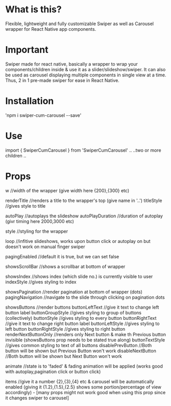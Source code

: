 # What is this?

Flexible, lightweight and fully customizable Swiper as well as Carousel wrapper for React Native app components.

# Important

Swiper made for react native, basically a wrapper to wrap your components/children inside & use it as a slider/slideshow/swiper. It can also be used as carousel displaying multiple components in single view at a time. Thus, 2 in 1 pre-made swiper for ease in React Native.

# Installation

'npm i swiper-cum-carousel --save'

# Use

import { SwiperCumCarousel } from 'SwiperCumCarousel'
..
<SwiperCumCarousel>
..two or more children
</SwiperCumCarousel>
..

# Props

w //width of the wrapper (give width here {200},{300} etc)

renderTitle //renders a title to the wrapper's top (give name in '..')
titleStyle //gives style to title

autoPlay //autoplays the slideshow
autoPlayDuration //duration of autoplay (givr timing here 2000,3000 etc)

style //styling for the wrapper

loop //infitive slideshows, works upon button click or autoplay on but doesn't work on manual finger swiper

pagingEnabled //default it is true, but we can set false

showsScrollBar //shows a scrollbar at bottom of wrapper

showsIndex //shows index (which slide no.) is currently visible to user
indexStyle //gives styling to index

showsPagination //render pagination at bottom of wrapper (dots)
pagingNavigation //navigate to the slide through clicking on pagination dots

showsButtons //render buttons
buttonLeftText //give it text to change left button label
buttonGroupStyle //gives styling to group of buttons (collectively)
buttonStyle //gives styling to every button
buttonRightText //give it text to change right button label
buttonLeftStyle //gives styling to left button
buttonRightStyle //gives styling to right button
renderNextButtonOnly //renders only Next button & make th Previous button invisible (showsButtons prop needs to be stated true along)
buttonTextStyle //gives common styling to text of all buttons
disablePrevButton //Both button will be shown but Previous Button won't work
disableNextButton //Both button will be shown but Next Button won't work

animate //state is to 'faded' & fading animation will be applied (works good with autoplay,pagination click or button click)

items //give it a number {2},{3},{4} etc & carousel will be automatically enabled (giving it {1.2},{1.5},{2.5} shows some portion/percentage of view accordingly) - [many props might not work good when using this prop since it changes swiper to carousel]
